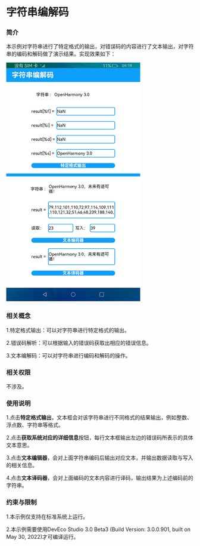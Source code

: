 # 字符串编解码

### 简介

本示例对字符串进行了特定格式的输出，对错误码的内容进行了文本输出，对字符串的编码和解码做了演示结果。实现效果如下：

![](screenshots/device/image1.png)

### 相关概念

1.特定格式输出：可以对字符串进行特定格式的输出。

2.错误码解析：可以根据输入的错误码获取出相应的错误信息。

3.文本编解码：可以对字符串进行编码和解码的操作。

### 相关权限

不涉及。

### 使用说明

1.点击**特定格式输出**，文本框会对该字符串进行不同格式的结果输出，例如整数、浮点数、字符串等格式。

2.点击**获取系统对应的详细信息**按钮，每行文本框输出左边的错误码所表示的具体文本意思。

3.点击**文本编辑器**，会对上面字符串编码后输出对应文本，并输出数据读取与写入的相关信息。

4.点击**文本译码器**，会对上面编码的文本内容进行译码，输出结果为上述编码前的字符串。

### 约束与限制

1.本示例仅支持在标准系统上运行。

2.本示例需要使用DevEco Studio 3.0 Beta3 (Build Version: 3.0.0.901, built on May 30, 2022)才可编译运行。